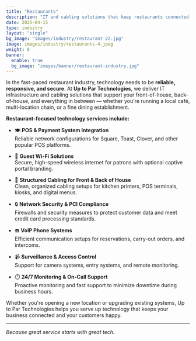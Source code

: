 ```yaml
---
title: "Restaurants"
description: "IT and cabling solutions that keep restaurants connected, secure, and operating at peak efficiency."
date: 2025-04-15
type: industry
layout: "single"
bg_image: "images/industry/restaurant-22.jpg"
image: images/industry/restaurants-4.jpeg
weight: 8
banner:
  enable: true
  bg_image: "images/banner/restaurant-industry.jpg"
---
```


In the fast-paced restaurant industry, technology needs to be **reliable, responsive, and secure**. At **Up to Par Technologies**, we deliver IT infrastructure and cabling solutions that support your front-of-house, back-of-house, and everything in between — whether you're running a local café, multi-location chain, or a fine dining establishment.

**Restaurant-focused technology services include:**

- 🍽️ **POS & Payment System Integration**  
  Reliable network configurations for Square, Toast, Clover, and other popular POS platforms.

- 📶 **Guest Wi-Fi Solutions**  
  Secure, high-speed wireless internet for patrons with optional captive portal branding.

- 🔌 **Structured Cabling for Front & Back of House**  
  Clean, organized cabling setups for kitchen printers, POS terminals, kiosks, and digital menus.

- 🔒 **Network Security & PCI Compliance**  
  Firewalls and security measures to protect customer data and meet credit card processing standards.

- ☎️ **VoIP Phone Systems**  
  Efficient communication setups for reservations, carry-out orders, and intercoms.

- 📹 **Surveillance & Access Control**  
  Support for camera systems, entry systems, and remote monitoring.

- ⏱️ **24/7 Monitoring & On-Call Support**  
  Proactive monitoring and fast support to minimize downtime during business hours.

Whether you're opening a new location or upgrading existing systems, Up to Par Technologies helps you serve up technology that keeps your business connected and your customers happy.

---

*Because great service starts with great tech.*
